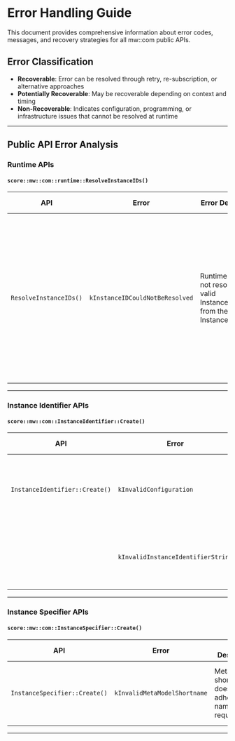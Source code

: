 # Error Handling Guide

This document provides comprehensive information about error codes, messages, and recovery strategies for all mw::com public APIs.

## Error Classification

- **Recoverable**: Error can be resolved through retry, re-subscription, or alternative approaches
- **Potentially Recoverable**: May be recoverable depending on context and timing
- **Non-Recoverable**: Indicates configuration, programming, or infrastructure issues that cannot be resolved at runtime

---

## Public API Error Analysis

### Runtime APIs

#### `score::mw::com::runtime::ResolveInstanceIDs()`

| API | Error | Error Description | Error Handling |
|-----|-------|------------------|----------------|
| `ResolveInstanceIDs()` | `kInstanceIDCouldNotBeResolved` | Runtime could not resolve a valid InstanceIdentifier from the provided InstanceSpecifier. | **Non-Recoverable**: Configuration error in service manifest. Service not defined in JSON configuration file. <br> **Fix**: Update manifest configuration - this is a deployment issue, not runtime issue. |

------

### Instance Identifier APIs

#### `score::mw::com::InstanceIdentifier::Create()`

| API | Error | Error Description | Error Handling |
|-----|-------|------------------|----------------|
| `InstanceIdentifier::Create()` | `kInvalidConfiguration` | InstanceIdentifier configuration pointer hasn't been set. | **Non-Recoverable**: Fatal configuration error - static configuration pointer must be initialized before using the class. **Fix**: Ensure `InstanceIdentifier::configuration_` is set during system initialization - this is a deployment/setup issue. |
| | `kInvalidInstanceIdentifierString` | InstanceIdentifier serialized string is invalid. | **Non-Recoverable**: Corrupted serialized data - system must terminate. <br> **Fix**: Validate JSON format before calling Create(), retry with corrected serialized string, or regenerate the instance identifier string. |
-------

### Instance Specifier APIs

#### `score::mw::com::InstanceSpecifier::Create()`

| API | Error | Error Description | Error Handling |
|-----|-------|------------------|----------------|
| `InstanceSpecifier::Create()` | `kInvalidMetaModelShortname` | Meta model short name does not adhere to naming requirements. | **Non-Recoverable**: Programming error in shortname format. <br> **Fix**: Correct shortname path to follow AUTOSAR conventions (e.g., "/ServiceName/InstanceName"). |

---
